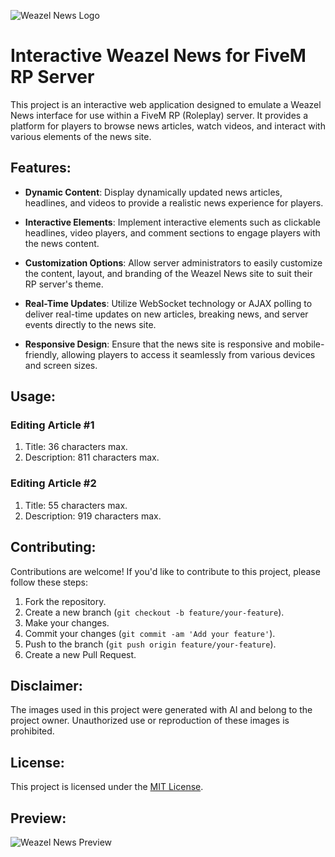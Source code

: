 ![Weazel News Logo](https://media.discordapp.net/attachments/841197221578801172/1205758405134913566/NTeNCse.png?ex=65d98905&is=65c71405&hm=1acbd4d740759050ab4bf1488e4dc3b488ce8ce34f1711431611c5e09186c49d&=&format=webp&quality=lossless&width=1200&height=165)

# Interactive Weazel News for FiveM RP Server

This project is an interactive web application designed to emulate a Weazel News interface for use within a FiveM RP (Roleplay) server. It provides a platform for players to browse news articles, watch videos, and interact with various elements of the news site.

## Features:

- **Dynamic Content**: Display dynamically updated news articles, headlines, and videos to provide a realistic news experience for players.
  
- **Interactive Elements**: Implement interactive elements such as clickable headlines, video players, and comment sections to engage players with the news content.
  
- **Customization Options**: Allow server administrators to easily customize the content, layout, and branding of the Weazel News site to suit their RP server's theme.
  
- **Real-Time Updates**: Utilize WebSocket technology or AJAX polling to deliver real-time updates on new articles, breaking news, and server events directly to the news site.
  
- **Responsive Design**: Ensure that the news site is responsive and mobile-friendly, allowing players to access it seamlessly from various devices and screen sizes.

## Usage:

### Editing Article #1 
1. Title: 36 characters max.
2. Description: 811 characters max.

### Editing Article #2
1. Title: 55 characters max.
2. Description: 919 characters max.

## Contributing:

Contributions are welcome! If you'd like to contribute to this project, please follow these steps:

1. Fork the repository.
2. Create a new branch (`git checkout -b feature/your-feature`).
3. Make your changes.
4. Commit your changes (`git commit -am 'Add your feature'`).
5. Push to the branch (`git push origin feature/your-feature`).
6. Create a new Pull Request.

## Disclaimer:

The images used in this project were generated with AI and belong to the project owner. Unauthorized use or reproduction of these images is prohibited.

## License:

This project is licensed under the [MIT License](LICENSE).

## Preview:
![Weazel News Preview](https://media.discordapp.net/attachments/962372455425540181/1205751284414550026/image.png?ex=65d98263&is=65c70d63&hm=ccad54cae18cefb2642c46f3d832980e3d89b38c94bd28d63a2e1c474d514e38&=&format=webp&quality=lossless&width=289&height=584)

